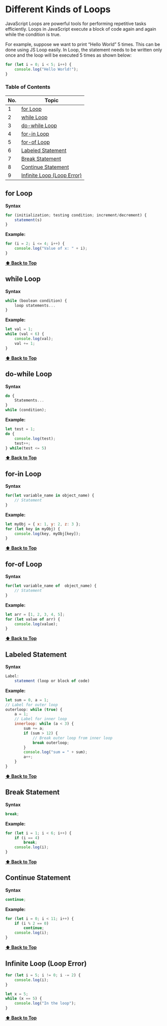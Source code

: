 <h1>Different Kinds of Loops</h1>

JavaScript Loops are powerful tools for performing repetitive tasks efficiently. Loops in JavaScript execute a block of code again and again while the condition is true.

For example, suppose we want to print “Hello World” 5 times. This can be done using JS Loop easily. In Loop, the statement needs to be written only once and the loop will be executed 5 times as shown below:

```javascript
for (let i = 0; i < 5; i++) {
	console.log("Hello World!");
}
```

### Table of Contents

| No. | Topic                                                     |
| --- | --------------------------------------------------------- |
| 1   | [for Loop](#for-Loop)                                     |
| 2   | [while Loop](#while-Loop)                                 |
| 3   | [do-while Loop](#do-while-Loop)                           |
| 4   | [for-in Loop](#for-in-Loop)                               |
| 5   | [for-of Loop](#for-of-Loop)                               |
| 6   | [Labeled Statement](#Labeled-Statement)                   |
| 7   | [Break Statement](#Break-Statement)                       |
| 8   | [Continue Statement](#Continue-Statement)                 |
| 9   | [Infinite Loop (Loop Error)](#Infinite-Loop-(Loop-Error)) |

### <h2>for Loop</h2>

**Syntax**

```javascript
for (initialization; testing condition; increment/decrement) {
    statement(s)
}
```

**Example:**

```javascript
for (i = 2; i <= 4; i++) {
    console.log("Value of x: " + i);
}
```

**[⬆ Back to Top](#table-of-contents)**

### <h2>while Loop</h2>

**Syntax**

```javascript
while (boolean condition) {
    loop statements...
}
```

**Example:**

```javascript
let val = 1;
while (val < 6) {
	console.log(val);
	val += 1;
}
```

**[⬆ Back to Top](#table-of-contents)**

### <h2>do-while Loop</h2>

**Syntax**

```javascript
do {
    Statements...
}
while (condition);
```

**Example:**

```javascript
let test = 1;
do {
	console.log(test);
	test++;
} while(test <= 5)
```

**[⬆ Back to Top](#table-of-contents)**

### <h2>for-in Loop</h2>

**Syntax**

```javascript
for(let variable_name in object_name) {
    // Statement
}
```

**Example:**

```javascript
let myObj = { x: 1, y: 2, z: 3 };
for (let key in myObj) {
	console.log(key, myObj[key]);
}
```

**[⬆ Back to Top](#table-of-contents)**

### <h2>for-of Loop</h2>

**Syntax**

```javascript
for(let variable_name of  object_name) {
    // Statement
}
```

**Example:**

```javascript
let arr = [1, 2, 3, 4, 5];
for (let value of arr) {
	console.log(value);
}
```

**[⬆ Back to Top](#table-of-contents)**

### <h2>Labeled Statement</h2>

**Syntax**

```javascript
Label:
    statement (loop or block of code)
```

**Example:**

```javascript
let sum = 0, a = 1;
// Label for outer loop
outerloop: while (true) {
	a = 1;
	// Label for inner loop
	innerloop: while (a < 3) {
		sum += a;
		if (sum > 12) {
			// Break outer loop from inner loop
			break outerloop;
		}
		console.log("sum = " + sum);
		a++;
	}
}
```

**[⬆ Back to Top](#table-of-contents)**

### <h2>Break Statement</h2>

**Syntax**

```javascript
break;
```

**Example:**

```javascript
for (let i = 1; i < 6; i++) {
	if (i == 4)
		break;
	console.log(i);
}
```

**[⬆ Back to Top](#table-of-contents)**

### <h2>Continue Statement</h2>

**Syntax**

```javascript
continue;
```

**Example:**

```javascript
for (let i = 0; i < 11; i++) {
	if (i % 2 == 0)
		continue;
	console.log(i);
}
```

**[⬆ Back to Top](#table-of-contents)**

### <h2>Infinite Loop (Loop Error)</h2>

```javascript
for (let i = 5; i != 0; i -= 2) {
	console.log(i);
}

let x = 5;
while (x == 5) {
	console.log("In the loop");
}
```
**[⬆ Back to Top](#table-of-contents)**
